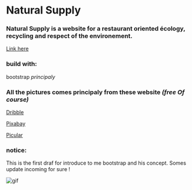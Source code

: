 # Natural Supply


### Natural Supply is a website for a restaurant oriented écology, recycling and respect of the environement.

[Link here](...)


### build with:

bootstrap *principaly*

### All the pictures comes principaly from these website *(free Of course)*

[Dribble](https://dribbble.com/)

[Pixabay](https://pixabay.com/fr/)

[Picular](https://picular.co/insect)


### notice:

This is the first draf for introduce to me bootstrap and his concept.
Somes update incoming for sure !


![gif](https://media.giphy.com/media/4MwP0n2iPbkcM/giphy.gif)
